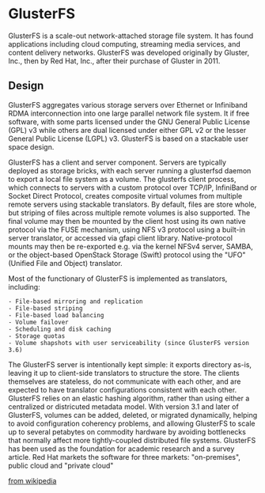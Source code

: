 # GlusterFS

GlusterFS is a scale-out network-attached storage file system. It has found applications including cloud computing, streaming media services, and content delivery networks. GlusterFS was developed originally by Gluster, Inc., then by Red Hat, Inc., after their purchase of Gluster in 2011.

## Design

GlusterFS aggregates various storage servers over Ethernet or Infiniband RDMA interconnection into one large parallel network file system. It if free software, with some parts licensed under the GNU General Public License (GPL) v3 while others are dual licensed under either GPL v2 or the lesser General Public License (LGPL) v3. GlusterFS is based on a stackable user space design.

GlusterFS has a client and server component. Servers are typically deployed as storage bricks, with each server running a glusterfsd daemon to export a local file system as a volume. The glusterfs client process, which connects to servers with a custom protocol over TCP/IP, InfiniBand or Socket Direct Protocol, creates composite virtual volumes from multiple remote servers using stackable translators. By default, files are store whole, but striping of files across multiple remote volumes is also supported. The final volume may then be mounted by the client host using its own native protocol via the FUSE mechanism, using NFS v3 protocol using a built-in server translator, or accessed via gfapi client library. Native-protocol mounts may then be re-exported  e.g. via the kernel NFSv4 server, SAMBA, or the object-based OpenStack Storage (Swift) protocol using the "UFO" (Unified File and Object) translator.

Most of the functionary of GlusterFS is implemented as translators, including:

    - File-based mirroring and replication
    - File-based striping
    - File-based load balancing
    - Volume failover
    - Scheduling and disk caching
    - Storage quotas
    - Volume shapshots with user serviceability (since GlusterFS version 3.6)

The GlusterFS server is intentionally kept simple: it exports directory as-is, leaving it up to client-side translators to structure the store. The clients themselves are stateless, do not communicate with each other, and are expected to have translator configurations consistent with each other. GlusterFS relies on an elastic hashing algorithm, rather than using either a centralized or districuted metadata model. With version 3.1 and later of GlusterFS, volumes can be added, deleted, or migrated dynamically, helping to avoid configuration coherency problems, and allowing GlusterFS to scale up to several petabytes on commodity hardware by avoiding bottlenecks that normally affect more tightly-coupled distributed file systems.
GlusterFS has been used as the foundation for academic research and a survey article.
Red Hat markets the software for three markets: "on-premises", public cloud and "private cloud"



[from wikipedia ](https://en.wikipedia.org/wiki/GlusterFS)